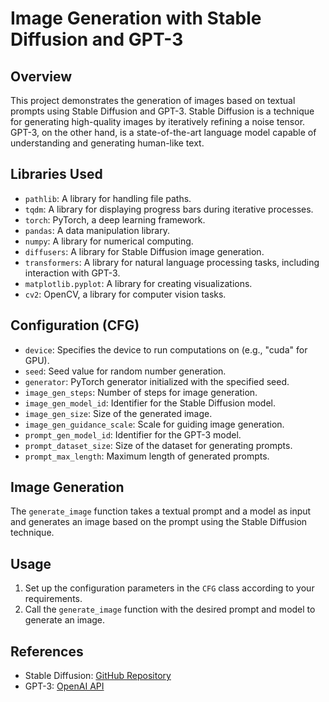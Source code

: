 # Image Generation with Stable Diffusion and GPT-3

## Overview

This project demonstrates the generation of images based on textual prompts using Stable Diffusion and GPT-3. Stable Diffusion is a technique for generating high-quality images by iteratively refining a noise tensor. GPT-3, on the other hand, is a state-of-the-art language model capable of understanding and generating human-like text.

## Libraries Used

- `pathlib`: A library for handling file paths.
- `tqdm`: A library for displaying progress bars during iterative processes.
- `torch`: PyTorch, a deep learning framework.
- `pandas`: A data manipulation library.
- `numpy`: A library for numerical computing.
- `diffusers`: A library for Stable Diffusion image generation.
- `transformers`: A library for natural language processing tasks, including interaction with GPT-3.
- `matplotlib.pyplot`: A library for creating visualizations.
- `cv2`: OpenCV, a library for computer vision tasks.

## Configuration (CFG)

- `device`: Specifies the device to run computations on (e.g., "cuda" for GPU).
- `seed`: Seed value for random number generation.
- `generator`: PyTorch generator initialized with the specified seed.
- `image_gen_steps`: Number of steps for image generation.
- `image_gen_model_id`: Identifier for the Stable Diffusion model.
- `image_gen_size`: Size of the generated image.
- `image_gen_guidance_scale`: Scale for guiding image generation.
- `prompt_gen_model_id`: Identifier for the GPT-3 model.
- `prompt_dataset_size`: Size of the dataset for generating prompts.
- `prompt_max_length`: Maximum length of generated prompts.

## Image Generation

The `generate_image` function takes a textual prompt and a model as input and generates an image based on the prompt using the Stable Diffusion technique.

## Usage

1. Set up the configuration parameters in the `CFG` class according to your requirements.
2. Call the `generate_image` function with the desired prompt and model to generate an image.

## References

- Stable Diffusion: [GitHub Repository](https://github.com/stabilityai/diffusion)
- GPT-3: [OpenAI API](https://openai.com/api)
